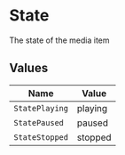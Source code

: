 # State

The state of the media item


## Values

| Name           | Value          |
| -------------- | -------------- |
| `StatePlaying` | playing        |
| `StatePaused`  | paused         |
| `StateStopped` | stopped        |
